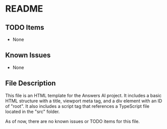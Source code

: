 # README

## TODO Items
- None

## Known Issues
- None

## File Description
This file is an HTML template for the Answers AI project. It includes a basic HTML structure with a title, viewport meta tag, and a div element with an ID of "root". It also includes a script tag that references a TypeScript file located in the "src" folder. 

As of now, there are no known issues or TODO items for this file.